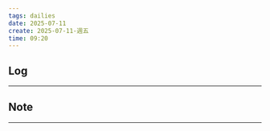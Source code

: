 ```yaml
---
tags: dailies  
date: 2025-07-11
create: 2025-07-11-週五
time: 09:20
---
```

## Log
---


## Note
---

